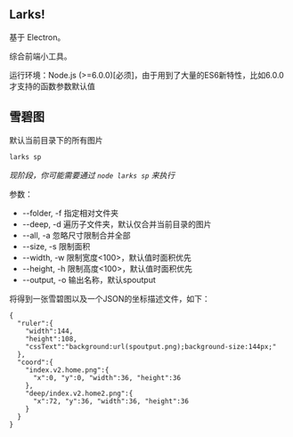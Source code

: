 Larks!
------

基于 Electron。

综合前端小工具。

运行环境：Node.js (>=6.0.0)[必须]，由于用到了大量的ES6新特性，比如6.0.0才支持的函数参数默认值

## 雪碧图 ##

默认当前目录下的所有图片

``` bash
larks sp
```

*现阶段，你可能需要通过 `node larks sp` 来执行*

参数：

- --folder, -f 指定相对文件夹
- --deep, -d 遍历子文件夹，默认仅合并当前目录的图片
- --all, -a 忽略尺寸限制合并全部
- --size, -s 限制面积
- --width, -w 限制宽度<100>，默认值时面积优先
- --height, -h 限制高度<100>，默认值时面积优先
- --output, -o 输出名称，默认spoutput

将得到一张雪碧图以及一个JSON的坐标描述文件，如下：

```
{
  "ruler":{
    "width":144,
    "height":108,
    "cssText":"background:url(spoutput.png);background-size:144px;"
  },
  "coord":{
    "index.v2.home.png":{
      "x":0, "y":0, "width":36, "height":36
    },
    "deep/index.v2.home2.png":{
      "x":72, "y":36, "width":36, "height":36
    }
  }
}
```

